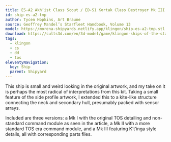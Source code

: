 ```yaml
---
title: ES-A2 Akh’ist Class Scout / ED-S1 Kortak Class Destroyer Mk III (TMP)
id: ship-es-a2-tmp
author: Tycen Hopkins, Art Braune
source: Geoffrey Mandel’s Starfleet Handbook, Volume 13
model: https://morena-shipyards.netlify.app/klingon/ship-es-a2-tmp.stl
download: https://cults3d.com/en/3d-model/game/klingon-ships-of-the-starfleet-handbook-part-2-star-trek-starship-parts-kit-expansion-28
tags: 
  - klingon
  - cs
  - dd
  - tos
eleventyNavigation:
  key: Ship
  parent: Shipyard
---
```

This ship is small and weird looking in the original artwork, and my take on it is perhaps the most radical of interpretations from this kit. Taking a small feature of the side profile artwork, I extended this to a kite-like structure connecting the neck and secondary hull, presumably packed with sensor arrays.

Included are three versions: a Mk I with the original TOS detailing and non-standard command module as seen in the article, a Mk II with a more standard TOS era command module, and a Mk III featuring K’t’inga style details, all with corresponding parts files.
